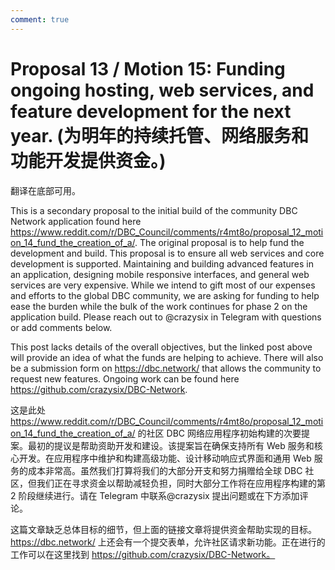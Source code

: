 ```yaml
---
comment: true
---
```


# Proposal 13 / Motion 15: Funding ongoing hosting, web services, and feature development for the next year. (为明年的持续托管、网络服务和功能开发提供资金。)

翻译在底部可用。

This is a secondary proposal to the initial build of the community DBC Network application found here https://www.reddit.com/r/DBC_Council/comments/r4mt8o/proposal_12_motion_14_fund_the_creation_of_a/. The original proposal is to help fund the development and build. This proposal is to ensure all web services and core development is supported. Maintaining and building advanced features in an application, designing mobile responsive interfaces, and general web services are very expensive. While we intend to gift most of our expenses and efforts to the global DBC community, we are asking for funding to help ease the burden while the bulk of the work continues for phase 2 on the application build. Please reach out to @crazysix in Telegram with questions or add comments below.

This post lacks details of the overall objectives, but the linked post above will provide an idea of what the funds are helping to achieve. There will also be a submission form on https://dbc.network/ that allows the community to request new features. Ongoing work can be found here https://github.com/crazysix/DBC-Network.

这是此处 https://www.reddit.com/r/DBC_Council/comments/r4mt8o/proposal_12_motion_14_fund_the_creation_of_a/ 的社区 DBC 网络应用程序初始构建的次要提案。最初的提议是帮助资助开发和建设。该提案旨在确保支持所有 Web 服务和核心开发。在应用程序中维护和构建高级功能、设计移动响应式界面和通用 Web 服务的成本非常高。虽然我们打算将我们的大部分开支和努力捐赠给全球 DBC 社区，但我们正在寻求资金以帮助减轻负担，同时大部分工作将在应用程序构建的第 2 阶段继续进行。请在 Telegram 中联系@crazysix 提出问题或在下方添加评论。

这篇文章缺乏总体目标的细节，但上面的链接文章将提供资金帮助实现的目标。 https://dbc.network/ 上还会有一个提交表单，允许社区请求新功能。正在进行的工作可以在这里找到 https://github.com/crazysix/DBC-Network。
